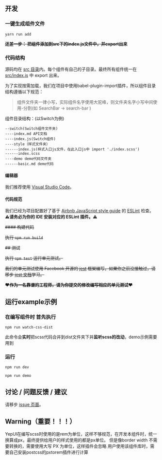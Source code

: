 ## 开发

### 一键生成组件文件

```
yarn run add
```

~~**还差一步： 把组件添加到src下的index.js文件中，并export出来**~~


### 代码结构

源码均在 [src 目录](./src)内。每个组件有自己的子目录。最终所有组件统一在 [src/index.js](./src/index.js) 中 export 出来。


为了实现按需加载，我们在项目中使用babel-plugin-import插件，所以组件目录结构遵循以下规范：
> 组件文件夹一律小写，实际组件名字使用大驼峰，则文件夹名字小写中间使用-分割(如 SearchBar ->  search-bar )

组件目录结构：(以Switch为例)
```
--switch(Switch组件文件夹)
----index.md API文档
----index.js(Switch组件)
----style（样式文件夹）
------index.js(样式入口js文件，在此入口js中 import './index.scss')
------index.scss
----demo demo代码文件夹
------basic.md demo代码
```


#### 编辑器

我们推荐使用 [Visual Studio Code](https://code.visualstudio.com/)。

#### 代码规范

我们已经为项目配置好了基于 [Airbnb JavaScript style guide](https://github.com/airbnb/javascript) 的 [ESLint](https://eslint.org/) 检查。**⚠请务必为你的 IDE 安装对应的 ESLint 插件。⚠**

~~#### 构建代码~~

~~执行 `npm run build`~~

~~## 测试~~

~~执行 `npm test` 运行单元测试。~~

~~我们的单元测试使用 Facebook 开源的 [jest](https://facebook.github.io/jest/) 框架编写。如果你之前没接触过，请移步 [jest 文档](https://facebook.github.io/jest/docs/en/getting-started.html)学习。~~

~~**❤作为一名靠谱的工程师，请为你提交的修改编写相应的单元测试❤**~~


## 运行example示例

### 在编写组件时 首先执行

```
npm run watch-css-dist
```
此命令会**实时**把scss代码合并到dist文件夹下并**监听scss的改动**，demo示例需要用到

### 运行

```
npm run dev

npm run demo

```


## 讨论 / 问题反馈 / 建议

请移步 [issue 页面](http://git.jd.com/JDC-FE/lrc-m/issues)。

## Warning（重要！！！）

YepUI在编写scss时使用的是rem为单位，这样不够规范，在开发本组件时，统一换算成px，最终提供给用户的样式使用的都是px单位。
但是像border width 不需要转换的，需要使用大写  PX 为单位，这样插件会忽略
用户使用该组件库时，需要自己安装postcss的pxtorem插件进行计算
